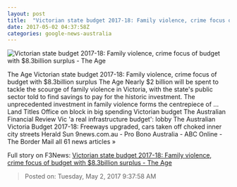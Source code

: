 ```yaml
---
layout: post
title:  "Victorian state budget 2017-18: Family violence, crime focus of budget with $8.3billion surplus - The Age"
date: 2017-05-02 04:37:58Z
categories: google-news-australia
---
```


![Victorian state budget 2017-18: Family violence, crime focus of budget with $8.3billion surplus - The Age](http://www.theage.com.au/content/dam/images/g/v/w/4/4/l/image.related.socialLead.620x349.gvw8n9.png/1493700761948.jpg)

The Age Victorian state budget 2017-18: Family violence, crime focus of budget with $8.3billion surplus The Age Nearly $2 billion will be spent to tackle the scourge of family violence in Victoria, with the state's public sector told to find savings to pay for the historic investment. The unprecedented investment in family violence forms the centrepiece of ... Land Titles Office on block in big spending Victorian budget The Australian Financial Review Vic 'a real infrastructure budget': lobby The Australian Victoria Budget 2017-18: Freeways upgraded, cars taken off choked inner city streets Herald Sun 9news.com.au - Pro Bono Australia - ABC Online - The Border Mail all 61 news articles »


Full story on F3News: [Victorian state budget 2017-18: Family violence, crime focus of budget with $8.3billion surplus - The Age](http://www.f3nws.com/n/zCCMqB)

> Posted on: Tuesday, May 2, 2017 9:37:58 AM
